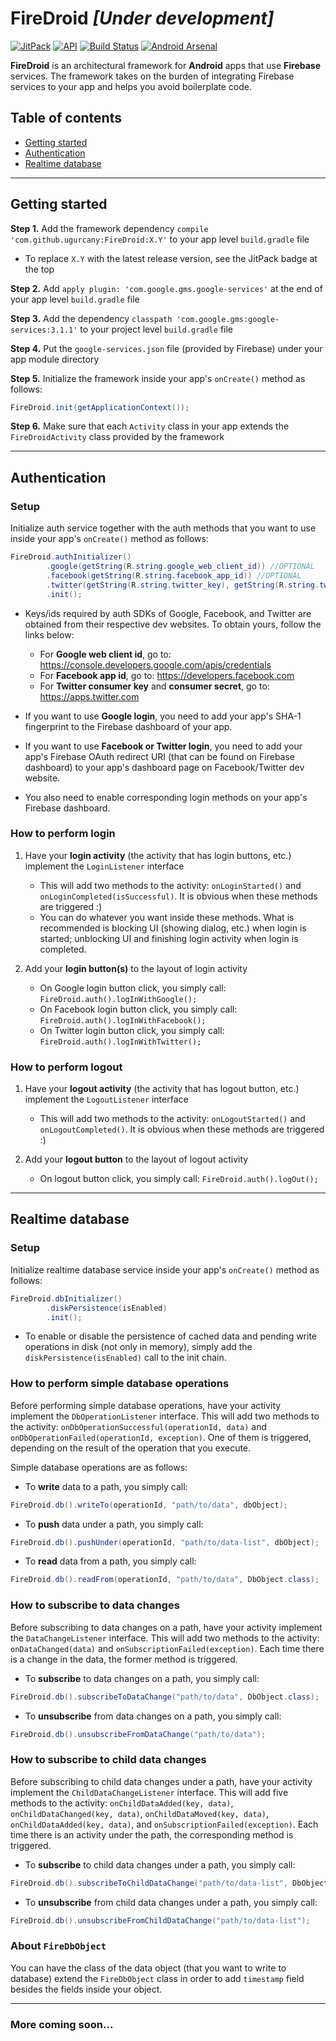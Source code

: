 # FireDroid *[Under development]*

[![JitPack](https://jitpack.io/v/ugurcany/FireDroid.svg)](https://jitpack.io/#ugurcany/FireDroid) [![API](https://img.shields.io/badge/API-16%2B-red.svg?style=flat)](https://android-arsenal.com/api?level=16) [![Build Status](https://travis-ci.org/ugurcany/FireDroid.svg?branch=develop)](https://travis-ci.org/ugurcany/FireDroid) [![Android Arsenal](https://img.shields.io/badge/Android%20Arsenal-FireDroid-orange.svg?style=flat)](https://android-arsenal.com/details/1/6718)

**FireDroid** is an architectural framework for **Android** apps that use **Firebase** services. The framework takes on the burden of integrating Firebase services to your app and helps you avoid boilerplate code.

## Table of contents

* [Getting started](#getting-started)
* [Authentication](#authentication)
* [Realtime database](#realtime-database)


- - -


## Getting started

**Step 1.** Add the framework dependency `compile 'com.github.ugurcany:FireDroid:X.Y'` to your app level `build.gradle` file
* To replace `X.Y` with the latest release version, see the JitPack badge at the top

**Step 2.** Add `apply plugin: 'com.google.gms.google-services'` at the end of your app level `build.gradle` file

**Step 3.** Add the dependency `classpath 'com.google.gms:google-services:3.1.1'` to your project level `build.gradle` file

**Step 4.** Put the `google-services.json` file (provided by Firebase) under your app module directory

**Step 5.** Initialize the framework inside your app's `onCreate()` method as follows:
```java
FireDroid.init(getApplicationContext());
```

**Step 6.** Make sure that each `Activity` class in your app extends the `FireDroidActivity` class provided by the framework


- - -


## Authentication

### Setup

Initialize auth service together with the auth methods that you want to use inside your app's `onCreate()` method as follows:
```java
FireDroid.authInitializer()
		.google(getString(R.string.google_web_client_id)) //OPTIONAL
		.facebook(getString(R.string.facebook_app_id)) //OPTIONAL
		.twitter(getString(R.string.twitter_key), getString(R.string.twitter_secret)) //OPTIONAL
		.init();
```

* Keys/ids required by auth SDKs of Google, Facebook, and Twitter are obtained from their respective dev websites. To obtain yours, follow the links below:
	* For **Google web client id**, go to: https://console.developers.google.com/apis/credentials
	* For **Facebook app id**, go to: https://developers.facebook.com
	* For **Twitter consumer key** and **consumer secret**, go to: https://apps.twitter.com

* If you want to use **Google login**, you need to add your app's SHA-1 fingerprint to the Firebase dashboard of your app.

* If you want to use **Facebook or Twitter login**, you need to add your app's Firebase OAuth redirect URI (that can be found on Firebase dashboard) to your app's dashboard page on Facebook/Twitter dev website.

* You also need to enable corresponding login methods on your app's Firebase dashboard.

### How to perform login

1. Have your **login activity** (the activity that has login buttons, etc.) implement the `LoginListener` interface
	- This will add two methods to the activity: `onLoginStarted()` and `onLoginCompleted(isSuccessful)`. It is obvious when these methods are triggered :)
	- You can do whatever you want inside these methods. What is recommended is blocking UI (showing dialog, etc.) when login is started; unblocking UI and finishing login activity when login is completed.

2. Add your **login button(s)** to the layout of login activity
	- On Google login button click, you simply call: `FireDroid.auth().logInWithGoogle();`
	- On Facebook login button click, you simply call: `FireDroid.auth().logInWithFacebook();`
	- On Twitter login button click, you simply call: `FireDroid.auth().logInWithTwitter();`

### How to perform logout

1. Have your **logout activity** (the activity that has logout button, etc.) implement the `LogoutListener` interface
	- This will add two methods to the activity: `onLogoutStarted()` and `onLogoutCompleted()`. It is obvious when these methods are triggered :)

2. Add your **logout button** to the layout of logout activity
	- On logout button click, you simply call: `FireDroid.auth().logOut();`


- - -


## Realtime database

### Setup

Initialize realtime database service inside your app's `onCreate()` method as follows:
```java
FireDroid.dbInitializer()
		.diskPersistence(isEnabled)
		.init();
```

* To enable or disable the persistence of cached data and pending write operations in disk (not only in memory), simply add the `diskPersistence(isEnabled)` call to the init chain.

### How to perform simple database operations

Before performing simple database operations, have your activity implement the `DbOperationListener` interface. This will add two methods to the activity: `onDbOperationSuccessful(operationId, data)` and `onDbOperationFailed(operationId, exception)`. One of them is triggered, depending on the result of the operation that you execute.

Simple database operations are as follows:

* To **write** data to a path, you simply call:
```java
FireDroid.db().writeTo(operationId, "path/to/data", dbObject);
```

* To **push** data under a path, you simply call:
```java
FireDroid.db().pushUnder(operationId, "path/to/data-list", dbObject);
```

* To **read** data from a path, you simply call:
```java
FireDroid.db().readFrom(operationId, "path/to/data", DbObject.class);
```

### How to subscribe to data changes

Before subscribing to data changes on a path, have your activity implement the `DataChangeListener` interface. This will add two methods to the activity: `onDataChanged(data)` and `onSubscriptionFailed(exception)`. Each time there is a change in the data, the former method is triggered.

* To **subscribe** to data changes on a path, you simply call:
```java
FireDroid.db().subscribeToDataChange("path/to/data", DbObject.class);
```

* To **unsubscribe** from data changes on a path, you simply call:
```java
FireDroid.db().unsubscribeFromDataChange("path/to/data");
```

### How to subscribe to child data changes

Before subscribing to child data changes under a path, have your activity implement the `ChildDataChangeListener` interface. This will add five methods to the activity: `onChildDataAdded(key, data)`, `onChildDataChanged(key, data)`, `onChildDataMoved(key, data)`, `onChildDataAdded(key, data)`, and `onSubscriptionFailed(exception)`. Each time there is an activity under the path, the corresponding method is triggered.

* To **subscribe** to child data changes under a path, you simply call:
```java
FireDroid.db().subscribeToChildDataChange("path/to/data-list", DbObject.class);
```

* To **unsubscribe** from child data changes under a path, you simply call:
```java
FireDroid.db().unsubscribeFromChildDataChange("path/to/data-list");
```

### About `FireDbObject`

You can have the class of the data object (that you want to write to database) extend the `FireDbObject` class in order to add `timestamp` field besides the fields inside your object.


- - -


### More coming soon...